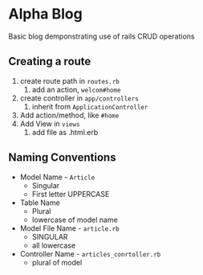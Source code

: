 # Alpha Blog

Basic blog demponstrating use of rails CRUD operations

## Creating a route
1) create route path in `routes.rb`
   1) add an action, `welcom#home`
2) create controller in `app/controllers`
   1) inherit from `ApplicationController`
3) Add action/method, like `#home`
4) Add View in `views`
   1) add file as .html.erb

## Naming Conventions
* Model Name - `Article`
  * Singular
  * First letter UPPERCASE
* Table Name
  * Plural
  * lowercase of model name
* Model File Name - `article.rb`
  * SINGULAR
  * all lowercase 
* Controller Name - `articles_conrtoller.rb`
  * plural of model